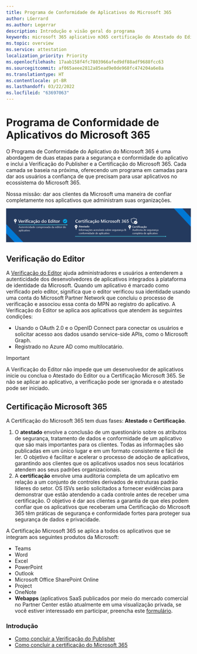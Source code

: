 ```yaml
---
title: Programa de Conformidade de Aplicativos do Microsoft 365
author: LGerrard
ms.author: Legerrar
description: Introdução e visão geral do programa
keywords: microsoft 365 aplicativo m365 certificação do Atestado do Editor
ms.topic: overview
ms.service: attestation
localization_priority: Priority
ms.openlocfilehash: 17aab158f4fc7803966afed9df88adf9688fcc63
ms.sourcegitcommit: af065aeee2812a85ead9e0de968fc474204a6e8a
ms.translationtype: HT
ms.contentlocale: pt-BR
ms.lasthandoff: 03/22/2022
ms.locfileid: "63697063"
---
```

# <a name="microsoft-365-app-compliance-program"></a>Programa de Conformidade de Aplicativos do Microsoft 365

O Programa de Conformidade do Aplicativo do Microsoft 365 é uma abordagem de duas etapas para a segurança e conformidade do aplicativo e inclui a Verificação do Publisher e a Certificação do Microsoft 365. Cada camada se baseia na próxima, oferecendo um programa em camadas para dar aos usuários a confiança de que precisam para usar aplicativos no ecossistema do Microsoft 365.  

Nossa missão: dar aos clientes da Microsoft uma maneira de confiar completamente nos aplicativos que administram suas organizações.

![Abordagem de 2 camadas para a Conformidade de Aplicativos](media/Microsoft365AppComplianceBanner.png)

## <a name="publisher-verification"></a>Verificação do Editor

A [Verificação do Editor](https://docs.microsoft.com/azure/active-directory/develop/publisher-verification-overview) ajuda administradores e usuários a entenderem a autenticidade dos desenvolvedores de aplicativos integrados à plataforma de identidade da Microsoft. Quando um aplicativo é marcado como verificado pelo editor, significa que o editor verificou sua identidade usando uma conta do Microsoft Partner Network que concluiu o processo de verificação e associou essa conta do MPN ao registro do aplicativo.
A Verificação do Editor se aplica aos aplicativos que atendem às seguintes condições:  
- Usando o OAuth 2.0 e o OpenID Connect para conectar os usuários e solicitar acesso aos dados usando service-side APIs, como o Microsoft Graph. 
- Registrado no Azure AD como multilocatário.  

> [!IMPORTANT]
> A Verificação do Editor não impede que um desenvolvedor de aplicativos inicie ou conclua o Atestado do Editor ou a Certificação Microsoft 365. Se não se aplicar ao aplicativo, a verificação pode ser ignorada e o atestado pode ser iniciado.

## <a name="microsoft-365-certification"></a>Certificação Microsoft 365
A Certificação do Microsoft 365 tem duas fases: **Atestado** e **Certificação**.
1.  O **atestado** envolve a conclusão de um questionário sobre os atributos de segurança, tratamento de dados e conformidade de um aplicativo que são mais importantes para os clientes. Todas as informações são publicadas em um único lugar e em um formato consistente e fácil de ler. O objetivo é facilitar e acelerar o processo de adoção de aplicativos, garantindo aos clientes que os aplicativos usados nos seus locatários atendem aos seus padrões organizacionais.
1.  A **certificação** envolve uma auditoria completa de um aplicativo em relação a um conjunto de controles derivados de estruturas padrão líderes do setor. OS ISVs serão solicitados a fornecer evidências para demonstrar que estão atendendo a cada controle antes de receber uma certificação. O objetivo é dar aos clientes a garantia de que eles podem confiar que os aplicativos que receberam uma Certificação do Microsoft 365 têm práticas de segurança e conformidade fortes para proteger sua segurança de dados e privacidade.


A Certificação Microsoft 365 se aplica a todos os aplicativos que se integram aos seguintes produtos da Microsoft:
-   Teams
-   Word
-   Excel
-   PowerPoint 
-   Outlook
- Microsoft Office SharePoint Online
- Project
- OneNote
- **Webapps** (aplicativos SaaS publicados por meio do mercado comercial no Partner Center estão atualmente em uma visualização privada, se você estiver interessado em participar, preencha este [formulário](https://forms.microsoft.com/Pages/ResponsePage.aspx?id=v4j5cvGGr0GRqy180BHbR3Om82jEdWlAkFiVJRhmM_xUQkY0SjVVOVVLR0RUN0RYNlRWMDRTSjVQRy4u).

### <a name="get-started"></a>Introdução
- [Como concluir a Verificação do Publisher](https://docs.microsoft.com/azure/active-directory/develop/mark-app-as-publisher-verified)
- [Como concluir a certificação do Microsoft 365](https://docs.microsoft.com/microsoft-365-app-certification/docs/certification)

